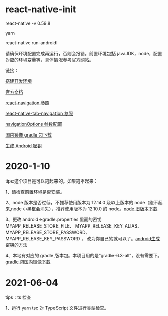 # react-native-init

react-native -v 0.59.8

yarn

react-native run-android

请确保环境配置完成再运行，否则会报错。前置环境包括 javaJDK，node，配置对应的环境变量等，具体情况参考官方网站。

链接：

[搭建开发环境](https://reactnative.cn/docs/environment-setup)

[官方文档](https://reactnative.cn/docs/getting-started/)

[react-navigation 参照](https://blog.csdn.net/u011272795/article/details/80915040)

[react-native-tab-navigation 参照](https://www.jianshu.com/p/e068d017ad4d)

[navigationOptions 参数配置](https://blog.csdn.net/ahou2468/article/details/87625428)

[国内镜像 gradle 包下载](https://mirrors.cloud.tencent.com/gradle/)

[生成 Android 密钥](https://reactnative.cn/docs/signed-apk-android#%E7%94%9F%E6%88%90%E4%B8%80%E4%B8%AA%E7%AD%BE%E5%90%8D%E5%AF%86%E9%92%A5)

# 2020-1-10

tips:这个项目是可以跑起来的。如果跑不起来：

1、请检查前置环境是否安装。

2、node 版本是否过低，不推荐使用版本为 12.14.0 及以上版本的 node（跑不起来,node 小黑框会消失），推荐使用版本为 12.10.0 的 node。[node 旧版本下载](https://nodejs.org/zh-cn/download/releases/)

3、更改 android=>gradle.properties 里面的密钥
MYAPP_RELEASE_STORE_FILE、
MYAPP_RELEASE_KEY_ALIAS、
MYAPP_RELEASE_STORE_PASSWORD、
MYAPP_RELEASE_KEY_PASSWORD ，
改为你自己的就可以了。[android生成密钥的方法](https://reactnative.cn/docs/signed-apk-android#%E7%94%9F%E6%88%90%E4%B8%80%E4%B8%AA%E7%AD%BE%E5%90%8D%E5%AF%86%E9%92%A5)

4、本地有对应的 gradle 版本包。本项目用的是“gradle-6.3-all”，没有需要下。[gradle 包国内镜像下载](https://mirrors.cloud.tencent.com/gradle/)

# 2021-06-04

tips：ts 检查

1、运行 yarn tsc 对 TypeScript 文件进行类型检查。
